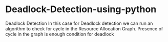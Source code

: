 # Deadlock-Detection-using-python
Deadlock Detection In this case for Deadlock detection we can run an algorithm to check for cycle in the Resource Allocation Graph. Presence of cycle in the graph is enough condition for deadlock
